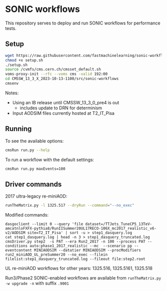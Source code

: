 # SONIC workflows

This repository serves to deploy and run SONIC workflows for performance tests.

## Setup
```bash
wget https://raw.githubusercontent.com/fastmachinelearning/sonic-workflows/CMSSW_13_3_X/setup.sh
chmod +x setup.sh
./setup.sh
source /cvmfs/cms.cern.ch/cmsset_default.sh
voms-proxy-init --rfc --voms cms -valid 192:00
cd CMSSW_13_3_X_2023-10-13-1100/src/sonic-workflows
cmsenv
```

Notes:
* Using an IB release until CMSSW_13_3_0_pre4 is out
  * includes update to DRN for determinism
* Input AODSIM files currently hosted at T2_IT_Pisa

## Running

To see the available options:
```bash
cmsRun run.py --help
```

To run a workflow with the default settings:
```bash
cmsRun run.py maxEvents=100
```

## Driver commands

2017 ultra-legacy re-miniAOD:
```bash
runTheMatrix.py -l 1325.517 --dryRun --command="--no_exec"
```

Modified commands:
```
dasgoclient --limit 0 --query 'file dataset=/TTJets_TuneCP5_13TeV-amcatnloFXFX-pythia8/RunIISummer20UL17RECO-106X_mc2017_realistic_v6-v2/AODSIM site=T2_IT_Pisa' | sort -u > step1_dasquery.log
cat step1_dasquery.log | head -n 3 > step1_dasquery_truncated.log
cmsDriver.py step2  -s PAT --era Run2_2017 -n 100 --process PAT --conditions auto:phase1_2017_realistic --mc  --scenario pp --eventcontent MINIAODSIM --datatier MINIAODSIM --procModifiers run2_miniAOD_UL_preSummer20 --no_exec --filein filelist:step1_dasquery_truncated.log --fileout file:step2.root
```

UL re-miniAOD workflows for other years: 1325.516, 1325.5161, 1325.518

Run3/Phase2 SONIC-enabled workflows are available from `runTheMatrix.py -w upgrade -n` with suffix `.9001`

